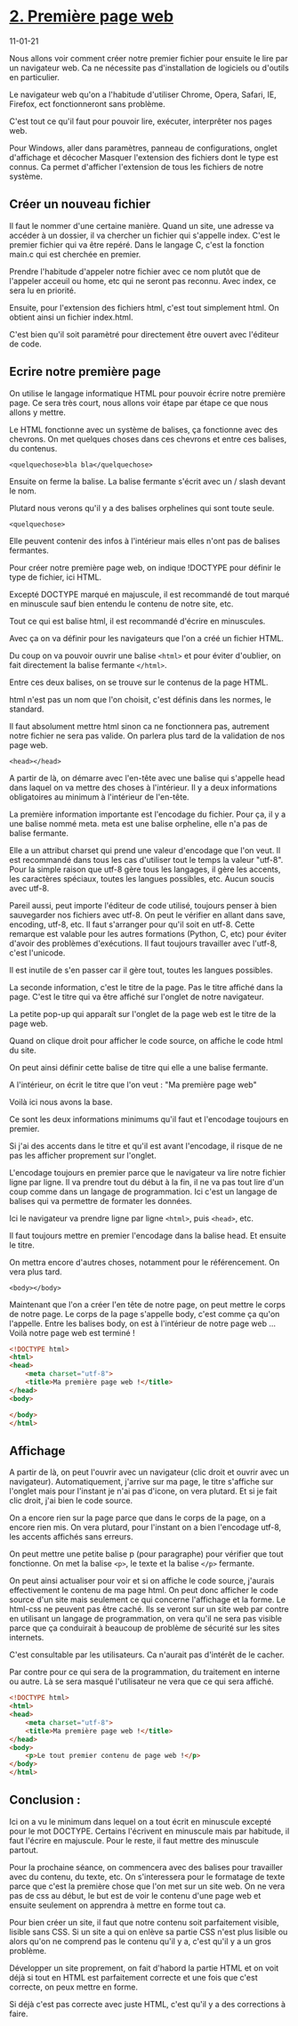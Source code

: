 # [2. Première page web](https://www.youtube.com/watch?v=Fi8fj_JY91o)
11-01-21

Nous allons voir comment créer notre premier fichier pour ensuite le lire par un navigateur web. Ca ne nécessite pas d'installation de logiciels ou d'outils en particulier.

Le navigateur web qu'on a l'habitude d'utiliser Chrome, Opera, Safari, IE, Firefox, ect fonctionneront sans problème. 

C'est tout ce qu'il faut pour pouvoir lire, exécuter, interprêter nos pages web.

Pour Windows, aller dans paramètres, panneau de configurations, onglet d'affichage et décocher Masquer l'extension des fichiers dont le type est connus. Ca permet d'afficher l'extension de tous les fichiers de notre système.

## Créer un nouveau fichier

Il faut le nommer d'une certaine manière. Quand un site, une adresse va accéder à un dossier, il va chercher un fichier qui s'appelle index. C'est le premier fichier qui va être repéré. Dans le langage C, c'est la fonction main.c qui est cherchée en premier.

Prendre l'habitude d'appeler notre fichier avec ce nom plutôt que de l'appeler acceuil ou home, etc qui ne seront pas reconnu. Avec index, ce sera lu en priorité.

Ensuite, pour l'extension des fichiers html, c'est tout simplement html. On obtient ainsi un fichier index.html. 
        
C'est bien qu'il soit paramètré pour directement être ouvert avec l'éditeur de code.

## Ecrire notre première page

On utilise le langage informatique HTML pour pouvoir écrire notre première page. Ce sera très court, nous allons voir étape par étape ce que nous allons y mettre.

Le HTML fonctionne avec un système de balises, ça fonctionne avec des chevrons. On met quelques choses dans ces chevrons et entre ces balises, du contenus.

    <quelquechose>bla bla</quelquechose>

Ensuite on ferme la balise. La balise fermante s'écrit avec un / slash devant le nom.

Plutard nous verons qu'il y a des balises orphelines qui sont toute seule.

    <quelquechose>
        
Elle peuvent contenir des infos à l'intérieur mais elles n'ont pas de balises fermantes.

Pour créer notre première page web, on indique !DOCTYPE pour définir le type de fichier, ici HTML.

Excepté DOCTYPE marqué en majuscule, il est recommandé de tout marqué en minuscule sauf bien entendu le contenu de notre site, etc.

Tout ce qui est balise html, il est recommandé d'écrire en minuscules.

Avec ça on va définir pour les navigateurs que l'on a créé un fichier HTML.
        
Du coup on va pouvoir ouvrir une balise `<html>` et pour éviter d'oublier, on fait directement la balise fermante `</html>`.

Entre ces deux balises, on se trouve sur le contenus de la page HTML.

html n'est pas un nom que l'on choisit, c'est définis dans les normes, le standard. 

Il faut absolument mettre html sinon ca ne fonctionnera pas, autrement notre fichier ne sera pas valide. On parlera plus tard de la validation de nos page web.

    <head></head>

A partir de là, on démarre avec l'en-tête avec une balise qui s'appelle head dans laquel on va mettre des choses à l'intérieur. Il y a deux informations obligatoires au minimum à l'intérieur de l'en-tête.

La première information importante est l'encodage du fichier. Pour ça, il y a une balise nommé meta. meta est une balise orpheline, elle n'a pas de balise fermante.

Elle a un attribut charset qui prend une valeur d'encodage que l'on veut. Il est recommandé dans tous les cas d'utiliser tout le temps la valeur "utf-8". Pour la simple raison que utf-8 gère tous les langages, il gère les accents, les caractères spéciaux, toutes les langues possibles, etc. Aucun soucis avec utf-8. 

Pareil aussi, peut importe l'éditeur de code utilisé, toujours penser à bien sauvegarder nos fichiers avec utf-8. On peut le vérifier en allant dans save, encoding, utf-8, etc. Il faut s'arranger pour qu'il soit en utf-8. Cette remarque est valable pour les autres formations (Python, C, etc) pour éviter d'avoir des problèmes d'exécutions. Il faut toujours travailler avec l'utf-8, c'est l'unicode.

Il est inutile de s'en passer car il gère tout, toutes les langues possibles.  

La seconde information, c'est le titre de la page. Pas le titre affiché dans la page. C'est le titre qui va être affiché sur l'onglet de notre navigateur.

La petite pop-up qui apparaît sur l'onglet de la page web est le titre de la page web.

Quand on clique droit pour afficher le code source, on affiche le code html du site.

On peut ainsi définir cette balise de titre qui elle a une balise fermante.

A l'intérieur, on écrit le titre que l'on veut : "Ma première page web"
        
Voilà ici nous avons la base.

Ce sont les deux informations minimums qu'il faut et l'encodage toujours en premier.

Si j'ai des accents dans le titre et qu'il est avant l'encodage, il risque de ne pas les afficher proprement sur l'onglet.

L'encodage toujours en premier parce que le navigateur va lire notre fichier ligne par ligne. Il va prendre tout du début à la fin, il ne va pas tout lire d'un coup comme dans un langage de programmation. Ici c'est un langage de balises qui va permettre de formater les données.

Ici le navigateur va prendre ligne par ligne `<html>`, puis `<head>`, etc.

Il faut toujours mettre en premier l'encodage dans la balise head. Et ensuite le titre.

On mettra encore d'autres choses, notamment pour le référencement. On vera plus tard.
        
    <body></body>

Maintenant que l'on a créer l'en tête de notre page, on peut mettre le corps de notre page. Le corps de la page s'appelle body, c'est comme ça qu'on l'appelle. Entre les balises body, on est à l'intérieur de notre page web ... Voilà notre page web est terminé !
```html
<!DOCTYPE html>
<html>
<head>
    <meta charset="utf-8">
    <title>Ma première page web !</title>
</head>
<body>

</body>
</html>
```  
    
## Affichage

A partir de là, on peut l'ouvrir avec un navigateur (clic droit et ouvrir avec un navigateur). Automatiquement, j'arrive sur ma page, le titre s'affiche sur l'onglet mais pour l'instant je n'ai pas d'icone, on vera plutard. Et si je fait clic droit, j'ai bien le code source. 

On a encore rien sur la page parce que dans le corps de la page, on a encore rien mis. On vera plutard, pour l'instant on a bien l'encodage utf-8, les accents affichés sans erreurs.

On peut mettre une petite balise p (pour paragraphe) pour vérifier que tout fonctionne. On met la balise `<p>`, le texte et la balise `</p>` fermante.

On peut ainsi actualiser pour voir et si on affiche le code source, j'aurais effectivement le contenu de ma page html. On peut donc afficher le code source d'un site mais seulement ce qui concerne l'affichage et la forme. Le html-css ne peuvent pas être caché. Ils se veront sur un site web par contre en utilisant un langage de programmation, on vera qu'il ne sera pas visible parce que ça conduirait à beaucoup de problème de sécurité sur les sites internets. 

C'est consultable par les utilisateurs. Ca n'aurait pas d'intérêt de le cacher.

Par contre pour ce qui sera de la programmation, du traitement en interne ou autre. Là se sera masqué l'utilisateur ne vera que ce qui sera affiché. 
```html
<!DOCTYPE html>
<html>
<head>
    <meta charset="utf-8">
    <title>Ma première page web !</title>
</head>
<body>
    <p>Le tout premier contenu de page web !</p>
</body>
</html>
``` 
## Conclusion :

Ici on a vu le minimum dans lequel on a tout écrit en minuscule excepté pour le mot DOCTYPE. Certains l'écrivent en minuscule mais par habitude, il faut l'écrire en majuscule. Pour le reste, il faut mettre des minuscule partout.  

Pour la prochaine séance, on commencera avec des balises pour travailler avec du contenu, du texte, etc. On s'interessera pour le formatage de texte parce que c'est la première chose que l'on met sur un site web. On ne vera pas de css au début, le but est de voir le contenu d'une page web et ensuite seulement on apprendra à mettre en forme tout ca.

Pour bien créer un site, il faut que notre contenu soit parfaitement visible, lisible sans CSS. Si un site a qui on enlève sa partie CSS n'est plus lisible ou alors qu'on ne comprend pas le contenu qu'il y a, c'est qu'il y a un gros problème.

Développer un site proprement, on fait d'habord la partie HTML et on voit déjà si tout en HTML est parfaitement correcte et une fois que c'est correcte, on peux mettre en forme.

Si déjà c'est pas correcte avec juste HTML, c'est qu'il y a des corrections à faire.